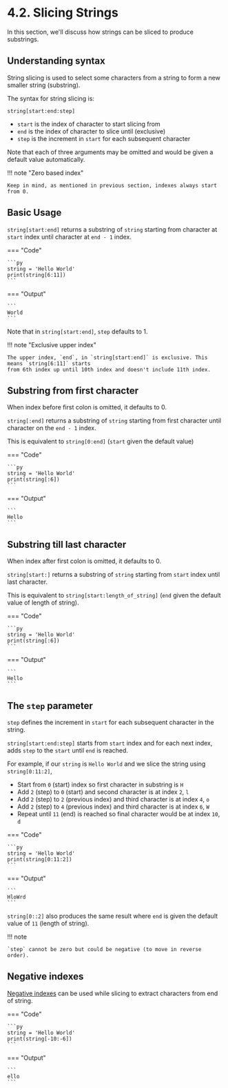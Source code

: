 # 4.2. Slicing Strings
In this section, we'll discuss how strings can be sliced to produce substrings.

## Understanding syntax
String slicing is used to select some characters from a string to form a new smaller string 
(substring).

The syntax for string slicing is:
```
string[start:end:step]
```

- `start` is the index of character to start slicing from
- `end` is the index of character to slice until (exclusive)
- `step` is the increment in `start` for each subsequent character

Note that each of three arguments may be omitted and would be given a default value
automatically.

!!! note "Zero based index"

    Keep in mind, as mentioned in previous section, indexes always start from 0.

## Basic Usage
`string[start:end]` returns a substring of `string` starting from character at `start` index
until character at `end - 1` index.

=== "Code"

    ```py
    string = 'Hello World'
    print(string[6:11])
    ```

=== "Output"

    ```
    World
    ```

Note that in `string[start:end]`, `step` defaults to 1.

!!! note "Exclusive upper index"

    The upper index, `end`, in `string[start:end]` is exclusive. This means `string[6:11]` starts
    from 6th index up until 10th index and doesn't include 11th index.

## Substring from first character
When index before first colon is omitted, it defaults to 0.

`string[:end]` returns a substring of `string` starting from first character until character
on the `end - 1` index.

This is equivalent to `string[0:end]` (`start` given the default value)

=== "Code"

    ```py
    string = 'Hello World'
    print(string[:6])
    ```

=== "Output"

    ```
    Hello
    ```


## Substring till last character
When index after first colon is omitted, it defaults to 0.

`string[start:]` returns a substring of `string` starting from `start` index until last
character.

This is equivalent to `string[start:length_of_string]` (`end` given the default value of length
of string).

=== "Code"

    ```py
    string = 'Hello World'
    print(string[:6])
    ```

=== "Output"

    ```
    Hello
    ```

## The `step` parameter
`step` defines the increment in `start` for each subsequent character in the string.

`string[start:end:step]` starts from `start` index and for each next index, adds `step` to
the `start` until `end` is reached.

For example, if our `string` is `Hello World` and we slice the string using `string[0:11:2]`,

- Start from `0` (start) index so first character in substring is `H`
- Add `2` (step) to `0` (start) and second character is at index `2`, `l`
- Add `2` (step) to `2` (previous index) and third character is at index `4`, `o`
- Add `2` (step) to `4` (previous index) and third character is at index `6`, `W`
- Repeat until `11` (end) is reached so final character would be at index `10`, `d`

=== "Code"

    ```py
    string = 'Hello World'
    print(string[0:11:2])
    ```

=== "Output"

    ```
    HloWrd
    ```

`string[0::2]` also produces the same result where `end` is given the default
value of `11` (length of string).

!!! note

    `step` cannot be zero but could be negative (to move in reverse order).

## Negative indexes
[Negative indexes](./indexing-strings.md#negative-indexes) can be used while slicing to
extract characters from end of string.

=== "Code"

    ```py
    string = 'Hello World'
    print(string[-10:-6])
    ```

=== "Output"

    ```
    ello
    ```

